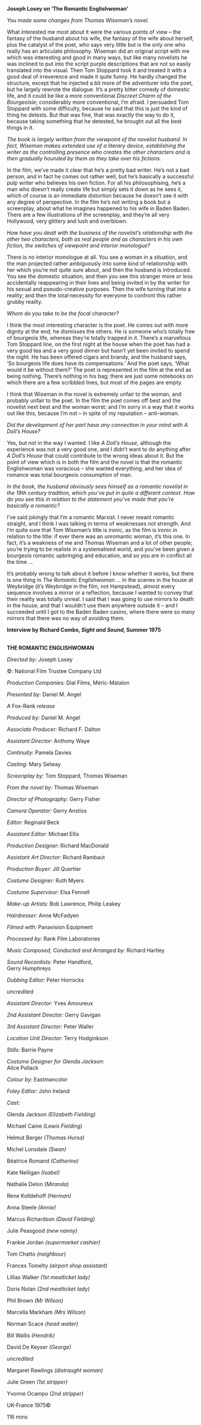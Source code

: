 

**Joseph Losey on ‘The Romantic Englishwoman’**

_You made some changes from Thomas Wiseman’s novel._

What interested me most about it were the various points of view – the fantasy of the husband about his wife, the fantasy of the wife about herself, plus the catalyst of the poet, who says very little but is the only one who really has an articulate philosophy. Wiseman did an original script with me which was interesting and good in many ways, but like many novelists he was inclined to put into the script purple descriptions that are not so easily translated into the visual. Then Tom Stoppard took it and treated it with a good deal of irreverence and made it quite funny. He hardly changed the structure, except that he injected a bit more of the adventurer into the poet, but he largely rewrote the dialogue. It’s a pretty bitter comedy of domestic life, and it could be like a more conventional _Discreet Charm of the Bourgeoisie_; considerably more conventional, I’m afraid. I persuaded Tom Stoppard with some difficulty, because he said that this is just the kind of thing he detests. But that was fine, that was exactly the way to do it, because taking something that he detested, he brought out all the best things in it.

_The book is largely written from the viewpoint of the novelist husband. In fact, Wiseman makes extended use of a literary device, establishing the writer as the controlling presence who creates the other characters and is then gradually hounded by them as they take over his fictions._

In the film, we’ve made it clear that he’s a pretty bad writer. He’s not a bad person, and in fact he comes out rather well, but he’s basically a successful pulp writer who believes his own fiction. For all his philosophising, he’s a man who doesn’t really create life but simply sets it down as he sees it, which of course is an immediate distortion because he doesn’t see it with any degree of perspective. In the film he’s not writing a book but a screenplay, about what he imagines happened to his wife in Baden Baden. There are a few illustrations of the screenplay, and they’re all very Hollywood, very glittery and lush and overblown.

_How have you dealt with the business of the novelist’s relationship with the other two characters, both as real people and as characters in his own fiction, the switches of viewpoint and interior monologue?_

There is no interior monologue at all. You see a woman in a situation, and the man projected rather ambiguously into some kind of relationship with her which you’re not quite sure about, and then the husband is introduced. You see the domestic situation, and then you see this stranger more or less accidentally reappearing in their lives and being invited in by the writer for his sexual and pseudo-creative purposes. Then the wife turning that into a reality; and then the total·necessity for everyone to confront this rather grubby reality.

_Whom do you take to be the focal character?_

I think the most interesting character is the poet. He comes out with more dignity at the end; he dismisses the others. He is someone who’s totally free of bourgeois life, whereas they’re totally trapped in it. There’s a marvellous Tom Stoppard line, on the first night at the house when the poet has had a very good tea and a very good dinner but hasn’t yet been invited to spend the night. He has been offered cigars and brandy, and the husband says, ‘So bourgeois life does have its compensations.’ And the poet says, ‘What would it be without them?’ The poet is represented in the film at the end as being nothing. There’s nothing in his bag; there are just some notebooks on which there are a few scribbled lines, but most of the pages are empty.

I think that Wiseman in the novel is extremely unfair to the woman, and probably unfair to the poet. In the film the poet comes off best and the novelist next best and the woman worst; and I’m sorry in a way that it works out like this, because I’m not – in spite of my reputation – anti-woman.

_Did the development of her part have any connection in your mind with  A Doll’s House?_

Yes, but not in the way I wanted. I like _A Doll’s House_, although the experience was not a very good one, and I didn’t want to do anything after _A Doll’s House_ that could contribute to the wrong ideas about it. But the point of view which is in both the film and the novel is that the romantic Englishwoman was voracious – she wanted everything, and her idea of romance was total bourgeois consumption of man.

_In the book, the husband obviously sees himself as a romantic novelist in the 19th century tradition, which you’ve put in quite a different context. How do you see this in relation to the statement you’ve made that you’re basically  a romantic?_

I’ve said jokingly that I’m a romantic Marxist. I never meant romantic straight, and I think I was talking in terms of weaknesses not strength. And I’m quite sure that Tom Wiseman’s title is ironic, as the film is ironic in relation to the title: if ever there was an unromantic woman, it’s this one. In fact, it’s a weakness of me and Thomas Wiseman and a lot of other people; you’re trying to be realists in a systematised world, and you’ve been given a bourgeois romantic upbringing and education, and so you are in conflict all the time ...

It’s probably wrong to talk about it before I know whether it works, but there is one thing in _The Romantic Englishwoman_ ... In the scenes in the house at Weybridge (it’s Weybridge in the film, not Hampstead), almost every sequence involves a mirror or a reflection, because I wanted to convey that their reality was totally unreal. I said that I was going to use mirrors to death in the house, and that I wouldn’t use them anywhere outside it – and I succeeded until I got to the Baden Baden casino, where there were so many mirrors that there was no way of avoiding them.

**Interview by Richard Combs, _Sight and Sound_, Summer 1975**
<br><br>

**THE ROMANTIC ENGLISHWOMAN**<br>

_Directed by:_ Joseph Losey<br>

©: National Film Trustee Company Ltd<br>

_Production Companies:_ Dial Films, Méric-Matalon<br>

_Presented by:_ Daniel M. Angel<br>

_A_ Fox-Rank _release_<br>

_Produced by:_ Daniel M. Angel<br>

_Associate Producer:_ Richard F. Dalton<br>

_Assistant Director:_ Anthony Waye<br>

_Continuity:_ Pamela Davies<br>

_Casting:_ Mary Selway<br>

_Screenplay by:_ Tom Stoppard, Thomas Wiseman<br>

_From the novel by:_ Thomas Wiseman<br>

_Director of Photography:_ Gerry Fisher<br>

_Camera Operator:_ Gerry Anstiss<br>

_Editor:_ Reginald Beck<br>

_Assistant Editor:_ Michael Ellis<br>

_Production Designer:_ Richard MacDonald<br>

_Assistant Art Director:_ Richard Rambaut<br>

_Production Buyer:_ Jill Quertier<br>

_Costume Designer:_ Ruth Myers<br>

_Costume Supervisor:_ Elsa Fennell<br>

_Make-up Artists:_ Bob Lawrence, Philip Leakey<br>

_Hairdresser:_ Anne McFadyen<br>

_Filmed with:_ Panavision Equipment<br>

_Processed by:_ Rank Film Laboratories<br>

_Music Composed, Conducted and Arranged by:_ Richard Hartley<br>

_Sound Recordists:_ Peter Handford,  
Gerry Humphreys<br>

_Dubbing Editor:_ Peter Horrocks<br>

_uncredited_<br>

_Assistant Director:_ Yves Amoureux<br>

_2nd Assistant Director:_ Gerry Gavigan<br>

_3rd Assistant Director:_ Peter Waller<br>

_Location Unit Director:_ Terry Hodginkson<br>

_Stills:_ Barrie Payne<br>

_Costume Designer for Glenda Jackson:_  
Alice Pollack<br>

_Colour by:_ Eastmancolor<br>

_Foley Editor:_ John Ireland<br>

_Cast:_<br>

Glenda Jackson _(Elizabeth Fielding)_<br>

Michael Caine _(Lewis Fielding)_<br>

Helmut Berger _(Thomas Hursa)_<br>

Michel Lonsdale _(Swan)_<br>

Béatrice Romand _(Catherine)_<br>

Kate Nelligan _(Isabel)_<br>

Nathalie Delon _(Miranda)_<br>

Rene Kolldehoff _(Herman)_<br>

Anna Steele _(Annie)_<br>

Marcus Richardson _(David Fielding)_<br>

Julie Peasgood _(new nanny)_<br>

Frankie Jordan _(supermarket cashier)_<br>

Tom Chatto _(neighbour)_<br>

Frances Tomelty _(airport shop assistant)_<br>

Lillias Walker _(1st mealticket lady)_<br>

Doris Nolan _(2nd mealticket lady)_<br>

Phil Brown _(Mr Wilson)_<br>

Marcella Markham _(Mrs Wilson)_<br>

Norman Scace _(head waiter)_<br>

Bill Wallis _(Hendrik)_<br>

David De Keyser _(George)_<br>

_uncredited_<br>

Margaret Rawlings _(distraught woman)_<br>

Julie Green _(1st stripper)_<br>

Yvonne Ocampo _(2nd stripper)_

UK-France 1975©

116 mins
<!--stackedit_data:
eyJoaXN0b3J5IjpbMjAzOTcwMjEwMF19
-->